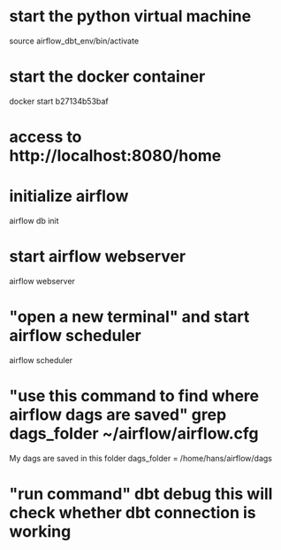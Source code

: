 # start the python virtual machine

source airflow_dbt_env/bin/activate

# start the docker container

docker start b27134b53baf


# access to http://localhost:8080/home

# initialize airflow
airflow db init

# start airflow webserver
airflow webserver

# "open a new terminal" and start airflow scheduler

airflow scheduler

# "use this command to find where airflow dags are saved" grep dags_folder ~/airflow/airflow.cfg 
My dags are saved in this folder dags_folder = /home/hans/airflow/dags

# "run command" dbt debug this will check whether dbt connection is working




